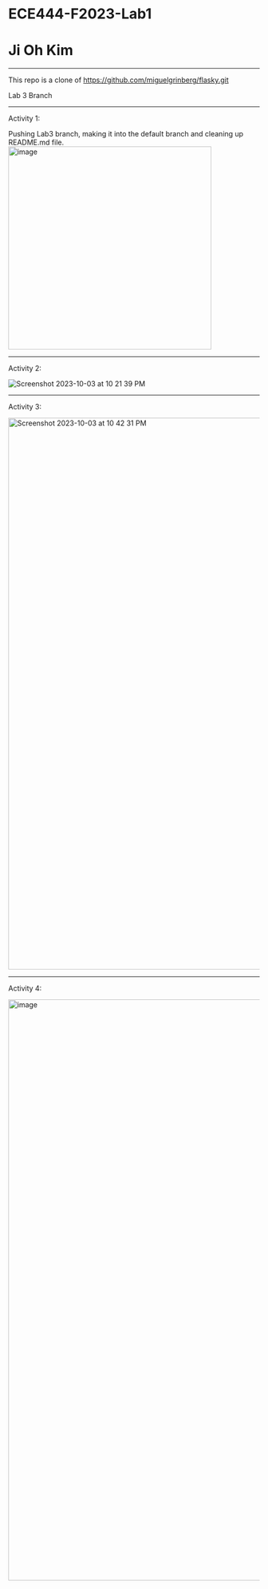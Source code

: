 # ECE444-F2023-Lab1

# Ji Oh Kim

***

This repo is a clone of https://github.com/miguelgrinberg/flasky.git

Lab 3 Branch

***

Activity 1:

Pushing Lab3 branch, making it into the default branch and cleaning up README.md file.
<img width="407" alt="image" src="https://github.com/jioh-kim/ECE444-F2023-Lab1/assets/77854386/e0b89cbd-fd7a-4249-b266-7f0fb8a8ab3d">


***

Activity 2:

![Screenshot 2023-10-03 at 10 21 39 PM](https://github.com/jioh-kim/ECE444-F2023-Lab1/assets/77854386/ab3b965d-067c-47d3-9110-47bed896f815)

***

Activity 3:

<img width="1106" alt="Screenshot 2023-10-03 at 10 42 31 PM" src="https://github.com/jioh-kim/ECE444-F2023-Lab1/assets/77854386/d5a22926-9460-47fe-b38d-82ebdd29ed44">


***

Activity 4:

<img width="1165" alt="image" src="https://github.com/jioh-kim/ECE444-F2023-Lab1/assets/77854386/666e38c0-5328-4fb8-a3f1-98b4ca5cd77d">








